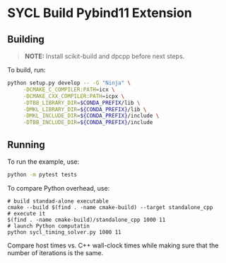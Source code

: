 
# SYCL Build Pybind11 Extension

## Building

> **NOTE:** Install scikit-build and dpcpp before next steps.

To build, run:
```sh
python setup.py develop -- -G "Ninja" \
     -DCMAKE_C_COMPILER:PATH=icx \
     -DCMAKE_CXX_COMPILER:PATH=icpx \
     -DTBB_LIBRARY_DIR=$CONDA_PREFIX/lib \
     -DMKL_LIBRARY_DIR=${CONDA_PREFIX}/lib \
     -DMKL_INCLUDE_DIR=${CONDA_PREFIX}/include \
     -DTBB_INCLUDE_DIR=${CONDA_PREFIX}/include
```

## Running

To run the example, use:

```sh
python -m pytest tests
```

To compare Python overhead, use:

```
# build standad-alone executable
cmake --build $(find . -name cmake-build) --target standalone_cpp
# execute it
$(find . -name cmake-build)/standalone_cpp 1000 11
# launch Python computatin
python sycl_timing_solver.py 1000 11
```

Compare host times vs. C++ wall-clock times while making sure that the number of iterations is the same.
